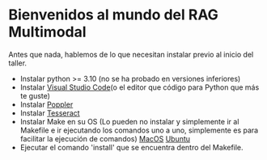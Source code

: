 # Bienvenidos al mundo del RAG Multimodal

Antes que nada, hablemos de lo que necesitan instalar previo al inicio del taller.

- Instalar python >= 3.10 (no se ha probado en versiones inferiores)
- Instalar [Visual Studio Code](https://code.visualstudio.com/download)(o el editor que código para Python que más te guste)
- Instalar [Poppler](https://pdf2image.readthedocs.io/en/latest/installation.html)
- Instalar [Tesseract](https://tesseract-ocr.github.io/tessdoc/Installation.html)
- Instalar Make en su OS (Lo pueden no instalar y simplemente ir al Makefile e ir ejecutando los comandos uno a uno, simplemente es para facilitar la ejecución de comandos) [MacOS](https://formulae.brew.sh/formula/make) [Ubuntu](https://www.drupaladicto.com/snippet/como-instalar-make-en-ubuntu)
- Ejecutar el comando 'install' que se encuentra dentro del Makefile.